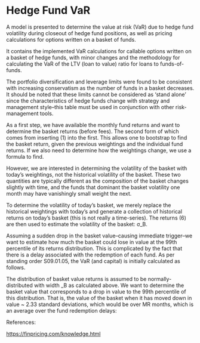 # Hedge Fund VaR

A model is presented to determine the value at risk (VaR) due to hedge fund volatility during closeout of hedge fund positions, as well as pricing calculations for options written on a basket of funds.

It contains the implemented VaR calculations for callable options written on a basket of hedge funds, with minor changes and the methodology for calculating the VaR of the LTV (loan to value) ratio for loans to funds-of-funds.

The portfolio diversification and leverage limits were found to be consistent with increasing conservatism as the number of funds in a basket decreases. It should be noted that these limits cannot be considered as ‘stand alone’ since the characteristics of hedge funds change with strategy and management style–this table must be used in conjunction with other risk-management tools.

As a first step, we have available the monthly fund returns and want to determine the basket returns (before fees). The second form of which comes from inserting (1) into the first. This allows one to bootstrap to find the basket return, given the previous weightings and the individual fund returns. If we also need to determine how the weightings change, we use a formula to find. 

However, we are interested in determining the volatility of the basket with today’s weightings, not the historical volatility of the basket. These two quantities are typically different as the composition of the basket changes slightly with time, and the funds that dominant the basket volatility one month may have vanishingly small weight the next.

To determine the volatility of today’s basket, we merely replace the historical weightings with today’s and generate a collection of historical returns on today’s basket (this is not really a time-series). The returns (6) are then used to estimate the volatility of the basket: σ_B.

Assuming a sudden drop in the basket value–causing immediate trigger–we want to estimate how much the basket could lose in value at the 99th percentile of its returns distribution. This is complicated by the fact that there is a delay associated with the redemption of each fund. As per standing order S09.01.05, the VaR (and capital) is initially calculated as follows.

The distribution of basket value returns is assumed to be normally-distributed with width _B as calculated above. We want to determine the basket value that corresponds to a drop in value to the 99th percentile of this distribution. That is, the value of the basket when it has moved down in value ~ 2.33 standard deviations, which would be over MR months, which is an average over the fund redemption delays:
 

References:

https://finpricing.com/knowledge.html
